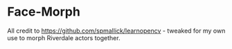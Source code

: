 # Face-Morph

All credit to https://github.com/spmallick/learnopencv - tweaked for my own use to morph Riverdale actors together.
